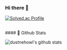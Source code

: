 ### Hi there 👋


[![Solved.ac Profile](http://mazassumnida.wtf/api/v2/generate_badge?boj=dustnehowl)](https://solved.ac/dustnehowl/)

<br />
####  📌 Github Stats
 
![dustnehowl's github stats](https://github-readme-stats.vercel.app/api?username=dustnehowl&show_icons=true&theme=radical)
